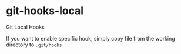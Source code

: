 # git-hooks-local
Git Local Hooks

If you want to enable specific hook, simply copy file from the working directory to `.git/hooks`
